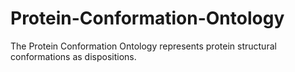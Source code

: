 # Protein-Conformation-Ontology
The Protein Conformation Ontology represents protein structural conformations as dispositions.

